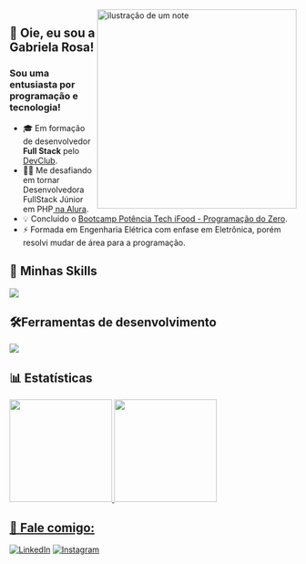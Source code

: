 <img src="https://static.vecteezy.com/system/resources/previews/019/153/003/original/3d-minimal-programming-icon-coding-screen-web-development-concept-laptop-with-a-coding-screen-and-a-coding-icon-3d-illustration-png.png" alt="ilustração de um note" min-width="400px" max-width="400px" width="350px" align="right" >

## 🖖 Oie, eu sou a <strong>Gabriela Rosa!</strong>
<h3> Sou uma entusiasta por programação e tecnologia!</h3>

- 🎓 Em formação de desenvolvedor **Full Stack** pelo <a href="https://rodolfomori.com.br/devclub/">DevClub</a>.
- 👨‍💻 Me desafiando em tornar Desenvolvedora FullStack Júnior em PHP<a href="https://www.alura.com.br/"> na Alura</a>.
- 💡 Concluido o <a href="https://www.dio.me/bootcamp">Bootcamp Potência Tech iFood - Programação do Zero</a>.
- ⚡ Formada em Engenharia Elétrica com enfase em Eletrônica, porém resolvi mudar de área para a programação.

## 🚀 Minhas Skills

<p align="left">
  <a href="https://skillicons.dev">
    <img src="https://skillicons.dev/icons?i=html,css,js,c,cpp" />
  </a>
</p>

## 🛠️Ferramentas de desenvolvimento

<p align="left">
  <a href="https://skillicons.dev">
    <img src="https://skillicons.dev/icons?i=vscode,figma,git,github" />
  </a>
</p>

## 📊 Estatísticas

<div>
  <a href="https://github.com/gaby-mvi" title="ilustração do mapeamento de linguagens">
  <img height="180em" src="https://github-readme-stats.vercel.app/api?username=gaby-mvi&show_icons=true&hide_border=true&count_private=true&theme=radical&"/>
  <img height="180em" src="https://github-readme-stats.vercel.app/api/top-langs/?username=gaby-mvi&langs_count=10&count_private=true&hide_border=true&theme=radical&layout=normal"/>
</div>

## 📱 Fale comigo:

<p align="left">
  <a href="https://www.linkedin.com/in/gabriela-srosa" title="LinkedIn">
  <img src="https://img.shields.io/badge/-Linkedin-0e76a8?style=flat-square&logo=Linkedin&logoColor=white&link=/" alt="LinkedIn"/></a>
  
  <a href="https://www.instagram.com/gaby_mvi/" title="Instagram">
  <img src="https://img.shields.io/badge/-Instagram-DF0174?style=flat-square&labelColor=DF0174&logo=instagram&logoColor=white&link=" alt="Instagram"/></a>
</p>
